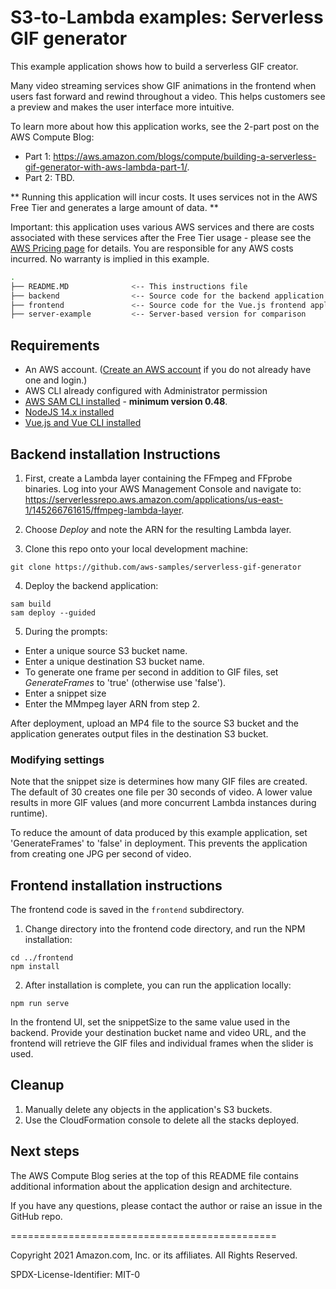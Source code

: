
# S3-to-Lambda examples: Serverless GIF generator

This example application shows how to build a serverless GIF creator. 

Many video streaming services show GIF animations in the frontend when users fast forward and rewind throughout a video. This helps customers see a preview and makes the user interface more intuitive. 

To learn more about how this application works, see the 2-part post on the AWS Compute Blog:

* Part 1: https://aws.amazon.com/blogs/compute/building-a-serverless-gif-generator-with-aws-lambda-part-1/.
* Part 2: TBD.

** Running this application will incur costs. It uses services not in the AWS Free Tier and generates a large amount of data. **

Important: this application uses various AWS services and there are costs associated with these services after the Free Tier usage - please see the [AWS Pricing page](https://aws.amazon.com/pricing/) for details. You are responsible for any AWS costs incurred. No warranty is implied in this example.

```bash
.
├── README.MD              <-- This instructions file
├── backend                <-- Source code for the backend application
├── frontend               <-- Source code for the Vue.js frontend application
├── server-example         <-- Server-based version for comparison
```

## Requirements

* An AWS account. ([Create an AWS account](https://portal.aws.amazon.com/gp/aws/developer/registration/index.html) if you do not already have one and login.)
* AWS CLI already configured with Administrator permission
* [AWS SAM CLI installed](https://docs.aws.amazon.com/serverless-application-model/latest/developerguide/serverless-sam-cli-install.html) - **minimum version 0.48**.
* [NodeJS 14.x installed](https://nodejs.org/en/download/)
* [Vue.js and Vue CLI installed](https://vuejs.org/v2/guide/installation.html)

## Backend installation Instructions 

1. First, create a Lambda layer containing the FFmpeg and FFprobe binaries. Log into your AWS Management Console and navigate to: https://serverlessrepo.aws.amazon.com/applications/us-east-1/145266761615/ffmpeg-lambda-layer.

2. Choose *Deploy* and note the ARN for the resulting Lambda layer.

3. Clone this repo onto your local development machine:
```
git clone https://github.com/aws-samples/serverless-gif-generator
```

4. Deploy the backend application:
```
sam build
sam deploy --guided
```

5. During the prompts: 
- Enter a unique source S3 bucket name.
- Enter a unique destination S3 bucket name.
- To generate one frame per second in addition to GIF files, set *GenerateFrames* to 'true' (otherwise use 'false').
- Enter a snippet size
- Enter the MMmpeg layer ARN from step 2.

After deployment, upload an MP4 file to the source S3 bucket and the application generates output files in the destination S3 bucket.

### Modifying settings

Note that the snippet size is determines how many GIF files are created. The default of 30 creates one file per 30 seconds of video. A lower value results in more GIF values (and more concurrent Lambda instances during runtime).

To reduce the amount of data produced by this example application, set 'GenerateFrames' to 'false' in deployment. This prevents the application from creating one JPG per second of video.

## Frontend installation instructions

The frontend code is saved in the `frontend` subdirectory. 

1. Change directory into the frontend code directory, and run the NPM installation:

```
cd ../frontend
npm install
```
2. After installation is complete, you can run the application locally:

```
npm run serve
```

In the frontend UI, set the snippetSize to the same value used in the backend. Provide your destination bucket name and video URL, and the frontend will retrieve the GIF files and individual frames when the slider is used.

## Cleanup

1. Manually delete any objects in the application's S3 buckets.
2. Use the CloudFormation console to delete all the stacks deployed.

## Next steps

The AWS Compute Blog series at the top of this README file contains additional information about the application design and architecture.

If you have any questions, please contact the author or raise an issue in the GitHub repo.

==============================================

Copyright 2021 Amazon.com, Inc. or its affiliates. All Rights Reserved.

SPDX-License-Identifier: MIT-0

